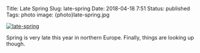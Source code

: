 Title: Late Spring
Slug: late-spring
Date: 2018-04-18 7:51
Status: published
Tags: photo
image: {photo}late-spring.jpg

[![late-spring]({photo}late-spring.jpg "late-spring")]({static}/pic/late-spring.jpg)

Spring is very late this year in northern Europe. Finally, things are looking up though.
